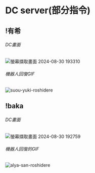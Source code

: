 # DC server(部分指令)
## !有希
###### DC畫面  
![螢幕擷取畫面 2024-08-30 193310](https://github.com/user-attachments/assets/d66d2350-74e2-4bb1-9815-c46e56df6ec3)
###### 機器人回復GIF  
![suou-yuki-roshidere](https://github.com/user-attachments/assets/89faa884-f94e-42ed-aa59-b9c8fcaf7554)
## !baka
###### DC畫面  
![螢幕擷取畫面 2024-08-30 192759](https://github.com/user-attachments/assets/6dd6852a-5994-4d0c-9eeb-a15499e3b1a2)
###### 機器人回復的GIF  
![alya-san-roshidere](https://github.com/user-attachments/assets/ad9d12db-c42e-473e-9dd4-a7671b0e0247)
